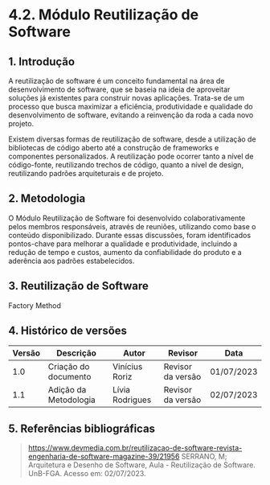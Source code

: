# 4.2. Módulo Reutilização de Software

## 1. Introdução

A reutilização de software é um conceito fundamental na área de desenvolvimento de software, que se baseia na ideia de aproveitar soluções já existentes para construir novas aplicações. Trata-se de um processo que busca maximizar a eficiência, produtividade e qualidade do desenvolvimento de software, evitando a reinvenção da roda a cada novo projeto.

Existem diversas formas de reutilização de software, desde a utilização de bibliotecas de código aberto até a construção de frameworks e componentes personalizados. A reutilização pode ocorrer tanto a nível de código-fonte, reutilizando trechos de código, quanto a nível de design, reutilizando padrões arquiteturais e de projeto.

## 2. Metodologia

O Módulo Reutilização de Software foi desenvolvido colaborativamente pelos membros responsáveis, através de reuniões, utilizando como base o conteúdo disponibilizado. Durante essas discussões, foram identificados pontos-chave para melhorar a qualidade e produtividade, incluindo a redução de tempo e custos, aumento da confiabilidade do produto e a aderência aos padrões estabelecidos.

## 3. Reutilização de Software

Factory Method

## 4. Histórico de versões

| Versão | Descrição            | Autor             | Revisor           | Data          |
| ------ | -------------------- | ----------------- | ----------------- | ------------- |
| 1.0    | Criação do documento | Vinícius Roriz    | Revisor da versão | 01/07/2023    |
| 1.1    | Adição da Metodologia | Lívia Rodrigues    | Revisor da versão | 02/07/2023    |

## 5. Referências bibliográficas

> https://www.devmedia.com.br/reutilizacao-de-software-revista-engenharia-de-software-magazine-39/21956
> SERRANO, M; Arquitetura e Desenho de Software, Aula - Reutilização de Software. UnB-FGA. Acesso em: 02/07/2023.
